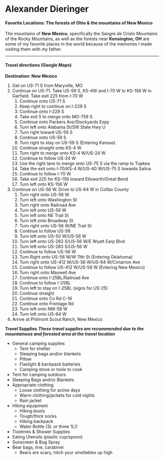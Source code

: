 # Alexander Dieringer

#### Favorite Locations: The forests of Ohio & the mountains of New Mexico
The mountains of **New Mexico**, specifically the Sangre de Cristo Mountains of the Rocky Mountains, as well as the forests near **Kensington, OH** are some of my favorite places in the world because of the memories I made visiting them with my father.

---

#### Travel directions (Google Maps)
**Destination: New Mexico**
1. Get on US-71 S from Maryville, MO
2. Continue on US-71. Take US-59 S, KS-4W and I-70 W to KS-156 W in Garfield. Take exit 225 from I-70 W
    1. Continue onto US-71 S
    2. Keep right to continue on I-229 S
    3. Continue onto I-229 S
    4. Take exit 5 to merge onto MO-759 S
    5. Continue onto Packers Ave/Stockyards Expy
    6. Turn left onto Alabama St/SW State Hwy U
    7. Turn right toward US-59 S
    8. Continue onto US-59 S
    9. Turn right to stay on US-59 S (Entering Kansas)
    10. Continue straight onto KS-4 W
    11. Turn right to merge onto KS-4 W/US-24 W
    12. Continue to follow US-24 W
    13. Use the right lane to merge onto US-75 S via the ramp to Topkea
    14. Take the exit onto I-70/KS-4 W/US-40 W/US-75 S towards Salina
    15. Continue to follow I-70 W
    16. Take exit 225 for KS-156 toward Ellsworth/Great Bend
    17. Turn left onto KS-156 W
3. Continue on US-56 W. Drive to US-64 W in Colfax County
    1. Turn right onto US-56 W
    2. Turn left onto Washington St
    3. Turn right onto Railroad Ave
    4. Turn left onto US-56 W
    5. Turn left onto NE Trail St
    6. Turn left onto Broadway St
    7. Turn right onto US-56 W/NE Trail St
    8. Continue to follow US-56
    9. Turn left onto US-50 W/US-56 W
    10. Turn left onto US-283 S/US-56 W/E Wyatt Earp Blvd
    11. Turn left onto US-283 S/US-56 W
    12. Continue to follow US-56 W
    13. Turn Right onto US-56 W/W 11th St (Entering Oklahoma)
    14. Turn right onto US-412 W/US-56 W/US-64 W/Cimarron Ave
    15. Continue to follow US-412 W/US-56 W (Entering New Mexico)
    16. Turn right onto Maxwell Ave
    17. Continue onto I-25BL/Railroad Ave
    18. Continue to follow I-25BL
    19. Turn left to stay on I-25BL (signs for US-25)
    20. Continue straight
    21. Continue onto Co Rd C-16
    22. Continue onto Frontage Rd
    23. Turn left onto NM-58 W
    24. Turn left onto US-64 W
4. Arrive at Philmont Scout Ranch, New Mexico

**Travel Supplies**
***These travel supplies are recommended due to the mountainous and forested area at the travel location***

* General camping supplies
    * Tent for shelter
    * Sleeping bags and/or blankets
    * Pillow
    * Flaslight & backpack batteries
    * Camping stove or tools to cook
* Tent for camping outdoors
* Sleeping Bags and/or Blankets
* Appropriate clothing
    * Loose clothing for active days
    * Warm clothing/jackets for cold nights
    * Rain jacket
* Hiking equipment
    * Hiking boots
    * Tough/thick socks
    * Hiking backpack
    * Water Bottle (3L or three 1L))
* Tioletries & Shower Supplies
* Eating Utensils (plastic cup/spoon)
* Sunscreen & Bug Spray
* Bear bags, line, carabiner
    * Bears are scary, hitch your smellables up high
